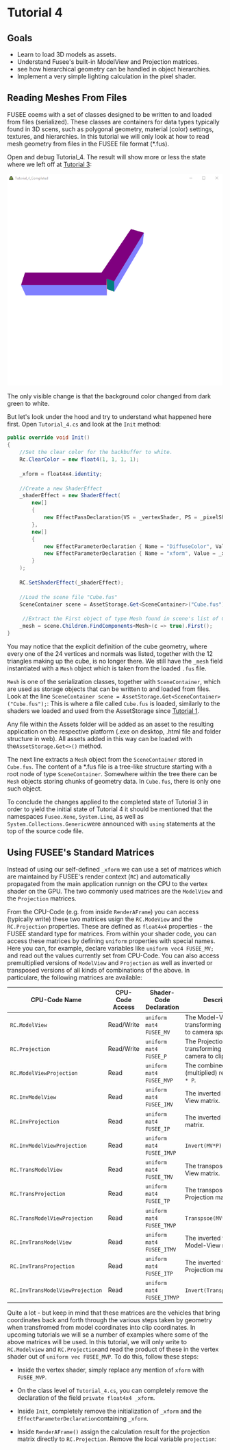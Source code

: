 # Tutorial 4

## Goals
* Learn to load 3D models as assets.
* Understand Fusee's built-in ModelView and Projection matrices.
* see how hierarchical geometry can be handled in object hierarchies.
* Implement a very simple lighting calculation in the pixel shader.

## Reading Meshes From Files
FUSEE coems with a set of classes designed to be written to and loaded from files (serialized). These classes are containers for data types typically found in 3D scens, such as polygonal geometry, material (color) settings, textures, and hierarchies. In this tutorial we will only look at how to read mesh geometry from files in the FUSEE file format (*.fus).

Open and debug Tutorial_4. The result will show more or less the state where we left off at [Tutorial 3](../Tutorial_3):

![Robot Arm](_images/FirstArm.png)

The only visible change is that the background color changed from dark green to white.

But let's look under the hood and try to understand what happened here first. Open `Tutorial_4.cs` and look at the `Init` method:

```csharp
public override void Init()
{
    //Set the clear color for the backbuffer to white.
    Rc.ClearColor = new float4(1, 1, 1, 1);

    _xform = float4x4.identity;

    //Create a new ShaderEffect 
    _shaderEffect = new ShaderEffect(
        new[]
        {
            new EffectPassDeclaration{VS = _vertexShader, PS = _pixelShader, StateSet = new RenderStateSet{}}
        },
        new[]
        {
            new EffectParameterDeclaration { Name = "DiffuseColor", Value = new float4(1, 1, 1, 1) },
            new EffectParameterDeclaration { Name = "xform", Value = _xform }
        }
    );

    RC.SetShaderEffect(_shaderEffect);

    //Load the scene file "Cube.fus"
    SceneContainer scene = AssetStorage.Get<SceneContainer>("Cube.fus");

     //Extract the First object of type Mesh found in scene's list of Children. ('c => true' means: any found MeshComponent will do)
    _mesh = scene.Children.FindComponents<Mesh>(c => true).First();
}
```

You may notice that the explicit definition of the cube geometry, where every one of the 24 vertices and normals was listed, together with the 12 triangles making up the cube, is no longer there. We still have the `_mesh` field instantiated with a `Mesh` object which is taken from the loaded `.fus` file.

`Mesh` is one of the serialization classes, together with `SceneContainer`, which are used as storage objects that can be written to and loaded from files. Look at the line `SceneContainer scene = AssetStorage.Get<SceneContainer>("Cube.fus");`: This is where a file called `Cube.fus` is loaded, similarly to the shaders we loaded and used from the AssetStorage since [Tutorial 1](../Tutorial_1).

Any file within the Assets folder will be added as an asset to the resulting application on the respective platform (.exe on desktop, .html file and folder structure in web). All assets added in this way can be loaded with the`AssetStorage.Get<>()` method.

The next line extracts a `Mesh` object from the `SceneContainer` stored in `Cube.fus`. The content of a *.fus file is a tree-like structure starting with a root node of type `SceneContainer`. Somewhere within the tree there can be `Mesh` objects storing chunks of geometry data. In `Cube.fus`, there is only one such object.

To conclude the changes applied to the completed state of Tutorial 3 in order to yield the initial state of Tutorial 4 it should be mentioned that the namespaces `Fusee.Xene`, `System.Linq`, as well as `System.Collections.Generic`were announced with `using` statements at the top of the source code file.

## Using FUSEE's Standard Matrices
Instead of using our self-defined `_xform` we can use a set of matrices which are maintained by FUSEE's render context (`RC`) and automatically propagated from the main application runnign on the CPU to the vertex shader on the GPU. The two commonly used matrices are the `ModelView` and the `Projection` matrices.

From the CPU-Code (e.g. from inside `RenderAFrame`) you can access (typically write) these two matrices usign the `RC.ModeView` and the `RC.Projection` properties. These are defined as `float4x4` properties - the FUSEE standard type for matrices. From within your shader code, you can access these matrices by defining `uniform` properties with special names. Here you can, for example, declare variables like `uniform vec4 FUSEE_MV;` and read out the values currently set from CPU-Code. You can also access premultiplied versions of `ModelView` and `Projection` as well as inverted or transposed versions of all kinds of combinations of the above. In particulare, the following matrices are available:

| CPU-Code Name                     | CPU-Code Access   | Shader-Code Declaration       | Description                                                       |
| ---                               | ---               | ---                           | ---                                                               |
| `RC.ModelView`                    | Read/Write        | `uniform mat4 FUSEE_MV`       | The Model-View matrix transforming from model to camera space.    |
| `RC.Projection`                   | Read/Write        | `uniform mat4 FUSEE_P`        | The Projection matrix transforming from camera to clip space.     |
| `RC.ModelViewProjection`          | Read              | `uniform mat4 FUSEE_MVP`      | The combined (multiplied) result of `MV * P`.                     |
| `RC.InvModelView`                 | Read              | `uniform mat4 FUSEE_IMV`      | The inverted Model-View matrix.                                   |
| `RC.InvProjection`                | Read              | `uniform mat4 FUSEE_IP`       | The inverted Projection matrix.                                   |
| `RC.InvModelViewProjection`       | Read              | `uniform mat4 FUSEE_IMVP`     | `Invert(MV*P)`                                                    |
| `RC.TransModelView`               | Read              | `uniform mat4 FUSEE_TMV`      | The transposed Model-View matrix.                                 |
| `RC.TransProjection`              | Read              | `uniform mat4 FUSEE_TP`       | The transposed Projection matrix.                                 |
| `RC.TransModelViewProjection`     | Read              | `uniform mat4 FUSEE_TMVP`     | `Transpsoe(MV*P)`                                                 |
| `RC.InvTransModelView`            | Read              | `uniform mat4 FUSEE_ITMV`     | The inverted transposed Model-View matrix.                        |
| `RC.InvTransProjection`           | Read              | `uniform mat4 FUSEE_ITP`      | The inverted trasposed Projection matrix.                         |
| `RC.InvTransModelViewProjection`  | Read              | `uniform mat4 FUSEE_ITMVP`    | `Invert(Transpsoe(MV*P))`                                         |

Quite a lot - but keep in mind that these matrices are the vehicles that bring coordinates back and forth through the various steps taken by geometry when transfromed from model coordinates into clip coordinates. In upcoming tutorials we will se a number of examples where some of the above matrices will be used. In this tutorial, we will only write to `RC.Modelview` and `RC.Projection`and read the product of these in the vertex shader out of `uniform vec FUSEE_MVP`. To do this, follow these steps:

* Inside the vertex shader, simply replace any mention of `xform` with `FUSEE_MVP`.

* On the class level of `Tutorial_4.cs`, you can completely remove the declaration of the field `private float4x4 _xform`.

* Inside `Init`, completely remove the initialization of `_xform` and the `EffectParameterDeclaration`containing `_xform`.

* Inside `RenderAFrame()` assign the calculation result for the projection matrix directly to `RC.Projection`. Remove the local variable `projection`:
